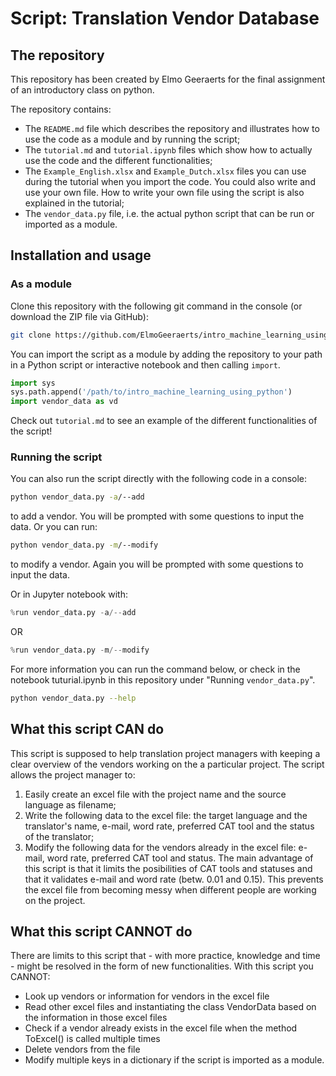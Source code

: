 # Script: Translation Vendor Database

## The repository
This repository has been created by Elmo Geeraerts for the final assignment of an introductory class on python.

The repository contains:
- The `README.md` file which describes the repository and illustrates how to use the code as a module and by running the script;
- The `tutorial.md` and `tutorial.ipynb` files which show how to actually use the code and the different functionalities;
- The `Example_English.xlsx` and `Example_Dutch.xlsx` files you can use during the tutorial when you import the code. You could also write and use your own file. How to write your own file using the script is also explained in the tutorial;
- The `vendor_data.py` file, i.e. the actual python script that can be run or imported as a module.

## Installation and usage

### As a module
Clone this repository with the following git command in the console (or download the ZIP file via GitHub):

```sh
git clone https://github.com/ElmoGeeraerts/intro_machine_learning_using_python.git
```

You can import the script as a module by adding the repository to your path in a Python script or interactive notebook and then calling `import`.

```python
import sys
sys.path.append('/path/to/intro_machine_learning_using_python')
import vendor_data as vd
```

Check out `tutorial.md` to see an example of the different functionalities of the script!

### Running the script
You can also run the script directly with the following code in a console:

```sh
python vendor_data.py -a/--add
```
to add a vendor. You will be prompted with some questions to input the data. Or you can run:

```sh
python vendor_data.py -m/--modify
```
to modify a vendor. Again you will be prompted with some questions to input the data.

Or in Jupyter notebook with:

```python
%run vendor_data.py -a/--add
```
OR
```python
%run vendor_data.py -m/--modify
```

For more information you can run the command below, or check in the notebook tuturial.ipynb in this repository under "Running `vendor_data.py`".

```sh
python vendor_data.py --help
```

## What this script CAN do

This script is supposed to help translation project managers with keeping a clear overview of the vendors working on the a particular project.
The script allows the project manager to:
1. Easily create an excel file with the project name and the source language as filename;
2. Write the following data to the excel file: the target language and the translator's name, e-mail, word rate, preferred CAT tool and the status of the translator;
3. Modify the following data for the vendors already in the excel file: e-mail, word rate, preferred CAT tool and status.
The main advantage of this script is that it limits the posibilities of CAT tools and statuses and that it validates e-mail and word rate (betw. 0.01 and 0.15). This prevents the excel file from becoming messy when different people are working on the project.

## What this script CANNOT do
There are limits to this script that - with more practice, knowledge and time - might be resolved in the form of new functionalities.
With this script you CANNOT:
- Look up vendors or information for vendors in the excel file
- Read other excel files and instantiating the class VendorData based on the information in those excel files 
- Check if a vendor already exists in the excel file when the method ToExcel() is called multiple times
- Delete vendors from the file
- Modify multiple keys in a dictionary if the script is imported as a module.
